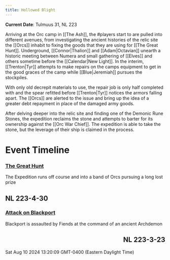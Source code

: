 ```yaml
---
title: Hollowed Blight
---
```

 **Current Date**: Tulmuus 31, NL 223
 
Arriving at the Orc camp in [[The Ash]], the #players start to are pulled into different avenues, from investigating the ancient histories of the relic site the [[Orcs]] inhabit to fixing the goods that they are using for [[The Great Hunt]]. Underground, [[Connor|Thalion]] and [[Adam|Octavian]] unearth a historic meeting between Numera and small gathering of [[Elves]] and others sometime before the [[Calendar|New Light]]. In the interim, [[Trenton|Tyr]] attempts to make repairs on the camps equipment to get in the good graces of the camp while [[Blue|Jeremiah]] pursues the stockpiles.

With only old decrepit materials to use, the repair job is only half completed with and the spear refitted before [[Trenton|Tyr]] notices the armors falling apart. The [[Orcs]] are alerted to the issue and bring up the idea of a greater debt repayment in place of the damaged army goods.

After delving deeper into the relic site and finding one of the Demonic Rune Stones, the expedition reclaims the stone and attempts to barter for its ownership against the [[Orc War Chief]]. The expedition is able to take the stone, but the leverage of their ship is claimed in the process. 


# Event Timeline
<!--TIMELINE BEGIN tags='recap'-->
<div xmlns="http://www.w3.org/1999/xhtml"><div class="timeline"><div class="timeline-container timeline-left" timeline-date="00223-00004-00030-00000" collapsed="false" style="--timeline-indent: 0;"><div class="timeline-event-list" style="display: block"><div class="timeline-card"><article><h3><a class="internal-link" href="History/The Great Hunt.md">The Great Hunt</a></h3></article><p>The Expedition runs off course and into a band of Orcs pursuing a long lost prize</p></div></div><h2 style="text-align: left;">NL 223-4-30</h2></div><div class="timeline-container timeline-right" timeline-date="00223-00003-00023-00000" collapsed="false" style="--timeline-indent: 0;"><div class="timeline-event-list" style="display: block"><div class="timeline-card"><article><h3><a class="internal-link" href="History/Attack on Blackport.md">Attack on Blackport</a></h3></article><p>Blackport is assaulted by Fiends at the command of an ancient Archdemon</p></div></div><h2 style="text-align: right;">NL 223-3-23</h2></div></div><div class="timeline-rendered">Sat Aug 10 2024 13:20:09 GMT-0400 (Eastern Daylight Time)</div></div><!--TIMELINE END-->